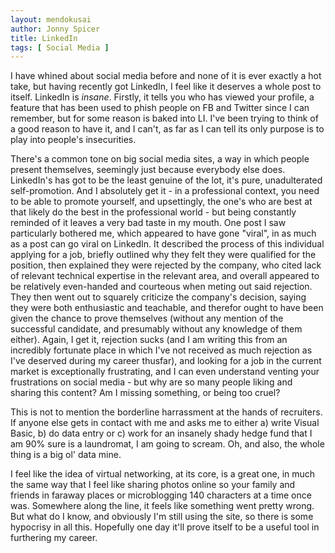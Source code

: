 ```yaml
---
layout: mendokusai
author: Jonny Spicer
title: LinkedIn
tags: [ Social Media ]
---
```

I have whined about social media before and none of it is ever exactly a hot take, but having recently got LinkedIn, I feel like it deserves a whole post to itself. LinkedIn is
*insane*. Firstly, it tells you who has viewed your profile, a feature that has been used to phish people on FB and Twitter since I can remember, but for some reason is baked into
LI. I've been trying to think of a good reason to have it, and I can't, as far as I can tell its only purpose is to play into people's insecurities.

There's a common tone on big social media sites, a way in which people present themselves, seemingly just because everybody else does. LinkedIn's has got to be the least genuine of
the lot, it's pure, unadulterated self-promotion. And I absolutely get it - in a professional context, you need to be able to promote yourself, and upsettingly, the one's who are best
at that likely do the best in the professional world - but being constantly reminded of it leaves a very bad taste in my mouth. One post I saw particularly bothered me, which appeared
to have gone "viral", in as much as a post can go viral on LinkedIn. It described the process of this individual applying for a job, briefly outlined why they felt they were qualified
for the position, then explained they were rejected by the company, who cited lack of relevant technical expertise in the relevant area, and overall appeared to be relatively
even-handed and courteous when meting out said rejection. They then went out to squarely criticize the company's decision, saying they were both enthusiastic and teachable, and
therefor ought to have been given the chance to prove themselves (without any mention of the successful candidate, and presumably without any knowledge of them either). Again, I get it,
rejection sucks (and I am writing this from an incredibly fortunate place in which I've not received as much rejection as I've deserved during my career thusfar), and looking for a job
in the current market is exceptionally frustrating, and I can even understand venting your frustrations on social media - but why are so many people liking and sharing this content?
Am I missing something, or being too cruel?

This is not to mention the borderline harrassment at the hands of recruiters. If anyone else gets in contact with me and asks me to either a) write Visual Basic, b) do data entry or
c) work for an insanely shady hedge fund that I am 90% sure is a laundromat, I am going to scream. Oh, and also, the whole thing is a big ol' data mine.

I feel like the idea of virtual networking, at its core, is a great one, in much the same way that I feel like sharing photos online so your family and friends in faraway places or
microblogging 140 characters at a time once was. Somewhere along the line, it feels like something went pretty wrong. But what do I know, and obviously I'm still using the site, so
there is some hypocrisy in all this. Hopefully one day it'll prove itself to be a useful tool in furthering my career.

